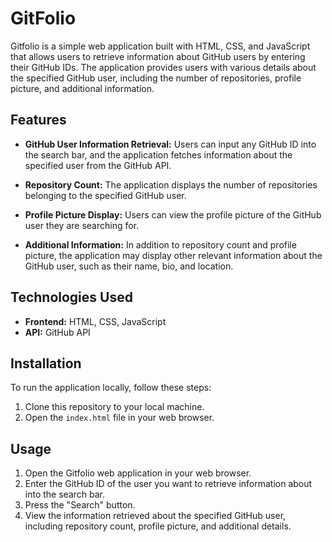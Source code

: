 # GitFolio
Gitfolio is a simple web application built with HTML, CSS, and JavaScript that allows users to retrieve information about GitHub users by entering their GitHub IDs. The application provides users with various details about the specified GitHub user, including the number of repositories, profile picture, and additional information.

## Features

- **GitHub User Information Retrieval:** Users can input any GitHub ID into the search bar, and the application fetches information about the specified user from the GitHub API.

- **Repository Count:** The application displays the number of repositories belonging to the specified GitHub user.

- **Profile Picture Display:** Users can view the profile picture of the GitHub user they are searching for.

- **Additional Information:** In addition to repository count and profile picture, the application may display other relevant information about the GitHub user, such as their name, bio, and location.

## Technologies Used

- **Frontend:** HTML, CSS, JavaScript
- **API:** GitHub API

## Installation

To run the application locally, follow these steps:

1. Clone this repository to your local machine.
2. Open the `index.html` file in your web browser.

## Usage

1. Open the Gitfolio web application in your web browser.
2. Enter the GitHub ID of the user you want to retrieve information about into the search bar.
3. Press the "Search" button.
4. View the information retrieved about the specified GitHub user, including repository count, profile picture, and additional details.
